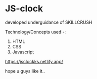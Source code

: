 # JS-clock
developed underguidance of SKILLCRUSH


Technology/Concepts used -:
1) HTML
2) CSS
3) Javascript

https://jsclockks.netlify.app/

hope u guys like it..
